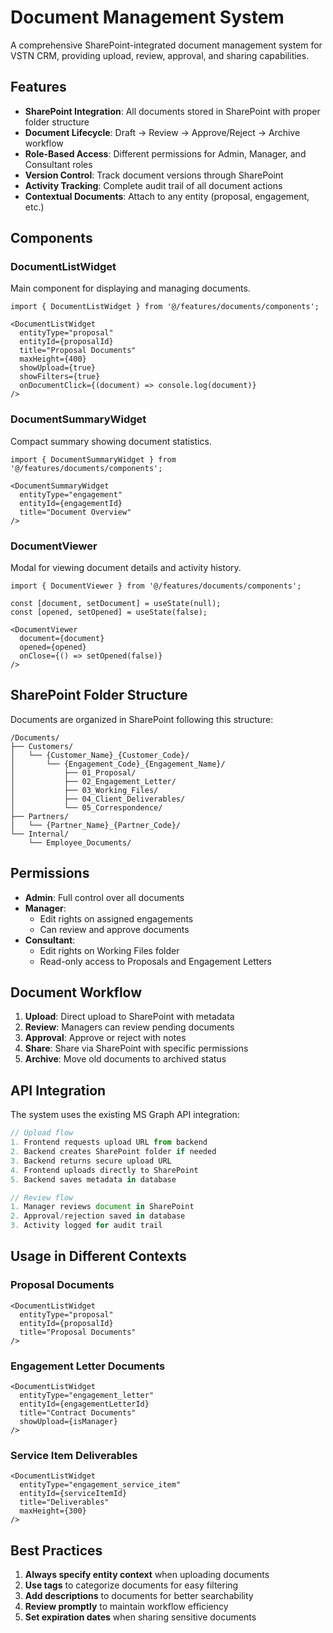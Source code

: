 # Document Management System

A comprehensive SharePoint-integrated document management system for VSTN CRM, providing upload, review, approval, and sharing capabilities.

## Features

- **SharePoint Integration**: All documents stored in SharePoint with proper folder structure
- **Document Lifecycle**: Draft → Review → Approve/Reject → Archive workflow
- **Role-Based Access**: Different permissions for Admin, Manager, and Consultant roles
- **Version Control**: Track document versions through SharePoint
- **Activity Tracking**: Complete audit trail of all document actions
- **Contextual Documents**: Attach to any entity (proposal, engagement, etc.)

## Components

### DocumentListWidget
Main component for displaying and managing documents.

```tsx
import { DocumentListWidget } from '@/features/documents/components';

<DocumentListWidget
  entityType="proposal"
  entityId={proposalId}
  title="Proposal Documents"
  maxHeight={400}
  showUpload={true}
  showFilters={true}
  onDocumentClick={(document) => console.log(document)}
/>
```

### DocumentSummaryWidget
Compact summary showing document statistics.

```tsx
import { DocumentSummaryWidget } from '@/features/documents/components';

<DocumentSummaryWidget
  entityType="engagement"
  entityId={engagementId}
  title="Document Overview"
/>
```

### DocumentViewer
Modal for viewing document details and activity history.

```tsx
import { DocumentViewer } from '@/features/documents/components';

const [document, setDocument] = useState(null);
const [opened, setOpened] = useState(false);

<DocumentViewer
  document={document}
  opened={opened}
  onClose={() => setOpened(false)}
/>
```

## SharePoint Folder Structure

Documents are organized in SharePoint following this structure:

```
/Documents/
├── Customers/
│   └── {Customer_Name}_{Customer_Code}/
│       └── {Engagement_Code}_{Engagement_Name}/
│           ├── 01_Proposal/
│           ├── 02_Engagement_Letter/
│           ├── 03_Working_Files/
│           ├── 04_Client_Deliverables/
│           └── 05_Correspondence/
├── Partners/
│   └── {Partner_Name}_{Partner_Code}/
└── Internal/
    └── Employee_Documents/
```

## Permissions

- **Admin**: Full control over all documents
- **Manager**: 
  - Edit rights on assigned engagements
  - Can review and approve documents
- **Consultant**: 
  - Edit rights on Working Files folder
  - Read-only access to Proposals and Engagement Letters

## Document Workflow

1. **Upload**: Direct upload to SharePoint with metadata
2. **Review**: Managers can review pending documents
3. **Approval**: Approve or reject with notes
4. **Share**: Share via SharePoint with specific permissions
5. **Archive**: Move old documents to archived status

## API Integration

The system uses the existing MS Graph API integration:

```typescript
// Upload flow
1. Frontend requests upload URL from backend
2. Backend creates SharePoint folder if needed
3. Backend returns secure upload URL
4. Frontend uploads directly to SharePoint
5. Backend saves metadata in database

// Review flow
1. Manager reviews document in SharePoint
2. Approval/rejection saved in database
3. Activity logged for audit trail
```

## Usage in Different Contexts

### Proposal Documents
```tsx
<DocumentListWidget
  entityType="proposal"
  entityId={proposalId}
  title="Proposal Documents"
/>
```

### Engagement Letter Documents
```tsx
<DocumentListWidget
  entityType="engagement_letter"
  entityId={engagementLetterId}
  title="Contract Documents"
  showUpload={isManager}
/>
```

### Service Item Deliverables
```tsx
<DocumentListWidget
  entityType="engagement_service_item"
  entityId={serviceItemId}
  title="Deliverables"
  maxHeight={300}
/>
```

## Best Practices

1. **Always specify entity context** when uploading documents
2. **Use tags** to categorize documents for easy filtering
3. **Add descriptions** to documents for better searchability
4. **Review promptly** to maintain workflow efficiency
5. **Set expiration dates** when sharing sensitive documents